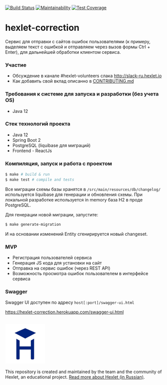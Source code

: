 [![Build Status](https://travis-ci.com/Hexlet/hexlet-correction.svg?branch=master)](https://travis-ci.com/Hexlet/hexlet-correction)
[![Maintainability](https://api.codeclimate.com/v1/badges/adb867526033eca72d49/maintainability)](https://codeclimate.com/github/Hexlet/hexlet-correction/maintainability)
[![Test Coverage](https://api.codeclimate.com/v1/badges/adb867526033eca72d49/test_coverage)](https://codeclimate.com/github/Hexlet/hexlet-correction/test_coverage)

# hexlet-correction

Сервис для отправки с сайтов ошибок пользователями (к примеру, выделяем текст с ошибкой и отправляем через вызов формы Ctrl + Enter), для дальнейшей обработки клиентом сервиса.

### Участие

* Обсуждение в канале #hexlet-volunteers слака http://slack-ru.hexlet.io
* Как добавить свой вклад описанно в [CONTRIBUTING.md](CONTRIBUTING.md)

### Требования к системе для запуска и разработки (без учета OS)

* Java 12

### Стек технологий проекта

* Java 12
* Spring Boot 2
* PostgreSQL (liquibase для миграций)
* Frontend - ReactJs

### Компиляция, запуск и работа с проектом

```bash
$ make # build & run
$ make test # compile and tests
```
Все миграции схемы базы хранятся в `/src/main/resources/db/changelog/` используется liquibase для генерации и обновления схемы.
При локальной разработке используется in memory база H2 в проде PostgreSQL.

Для генерации новой миграции, запустите:

```bash
$ make generate-migration
```
И на основании изменений Entity сгенирируется новый changeset.

### MVP

* Регистрация пользователей сервиса
* Генерация JS кода для установки на сайт
* Отправка на сервис ошибок (через REST API)
* Возможность просмотра ошибок пользователем в интерфейсе сервиса

### Swagger

Swagger UI доступен по адресу `host[:port]/swagger-ui.html`

https://hexlet-correction.herokuapp.com/swagger-ui.html

##
[![Hexlet Ltd. logo](https://raw.githubusercontent.com/Hexlet/hexletguides.github.io/master/images/hexlet_logo128.png)](https://ru.hexlet.io/pages/about?utm_source=github&utm_medium=link&utm_campaign=exercises-java)

This repository is created and maintained by the team and the community of Hexlet, an educational project. [Read more about Hexlet (in Russian)](https://ru.hexlet.io/pages/about?utm_source=github&utm_medium=link&utm_campaign=exercises-java).
##
